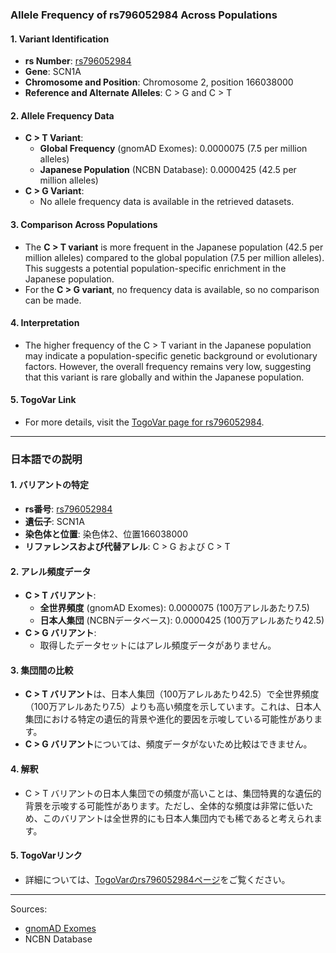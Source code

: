 ### Allele Frequency of rs796052984 Across Populations

#### 1. **Variant Identification**
   - **rs Number**: [rs796052984](https://identifiers.org/dbsnp/rs796052984)
   - **Gene**: SCN1A
   - **Chromosome and Position**: Chromosome 2, position 166038000
   - **Reference and Alternate Alleles**: C > G and C > T

#### 2. **Allele Frequency Data**
   - **C > T Variant**:
     - **Global Frequency** (gnomAD Exomes): 0.0000075 (7.5 per million alleles)
     - **Japanese Population** (NCBN Database): 0.0000425 (42.5 per million alleles)
   - **C > G Variant**:
     - No allele frequency data is available in the retrieved datasets.

#### 3. **Comparison Across Populations**
   - The **C > T variant** is more frequent in the Japanese population (42.5 per million alleles) compared to the global population (7.5 per million alleles). This suggests a potential population-specific enrichment in the Japanese population.
   - For the **C > G variant**, no frequency data is available, so no comparison can be made.

#### 4. **Interpretation**
   - The higher frequency of the C > T variant in the Japanese population may indicate a population-specific genetic background or evolutionary factors. However, the overall frequency remains very low, suggesting that this variant is rare globally and within the Japanese population.

#### 5. **TogoVar Link**
   - For more details, visit the [TogoVar page for rs796052984](https://togovar.org).

---

### 日本語での説明

#### 1. **バリアントの特定**
   - **rs番号**: [rs796052984](https://identifiers.org/dbsnp/rs796052984)
   - **遺伝子**: SCN1A
   - **染色体と位置**: 染色体2、位置166038000
   - **リファレンスおよび代替アレル**: C > G および C > T

#### 2. **アレル頻度データ**
   - **C > T バリアント**:
     - **全世界頻度** (gnomAD Exomes): 0.0000075 (100万アレルあたり7.5)
     - **日本人集団** (NCBNデータベース): 0.0000425 (100万アレルあたり42.5)
   - **C > G バリアント**:
     - 取得したデータセットにはアレル頻度データがありません。

#### 3. **集団間の比較**
   - **C > T バリアント**は、日本人集団（100万アレルあたり42.5）で全世界頻度（100万アレルあたり7.5）よりも高い頻度を示しています。これは、日本人集団における特定の遺伝的背景や進化的要因を示唆している可能性があります。
   - **C > G バリアント**については、頻度データがないため比較はできません。

#### 4. **解釈**
   - C > T バリアントの日本人集団での頻度が高いことは、集団特異的な遺伝的背景を示唆する可能性があります。ただし、全体的な頻度は非常に低いため、このバリアントは全世界的にも日本人集団内でも稀であると考えられます。

#### 5. **TogoVarリンク**
   - 詳細については、[TogoVarのrs796052984ページ](https://togovar.org)をご覧ください。

---

Sources:
- [gnomAD Exomes](https://gnomad.broadinstitute.org/variant/2-166038000-C-T?dataset=gnomad_r4)
- NCBN Database